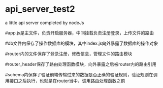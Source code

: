 # api_server_test2
a little api server completed by nodeJs

#app.js是主文件，负责开启服务器，中间挂载负责注册登录，上传文件的路由

#db文件内保存了操作数据库的模块，其中index.js向外暴露了数据库的操作对象

#router内的文件保存了登录注册，修改信息，管理文件的路由模块

#router_header保存了路由处理函数模块，向外暴露之后被router内的路由引用

#schema内保存了验证前端传输过来的数据是否正确的验证规则，验证规则在调用接口之后执行，也就是在router当中，调用路由处理函数之前
